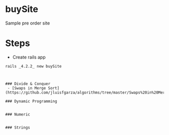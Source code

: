 # buySite
Sample pre order site

# Steps
 - Create rails app
 ```
 rails _4.2.2_ new buySite  

 ```



 ```


### Divide & Conquer
  - [Swaps in Merge Sort](https://github.com/jluisfgarza/algorithms/tree/master/Swaps%20in%20Merge%20Sort)

### Dynamic Programming


### Numeric


### Strings
